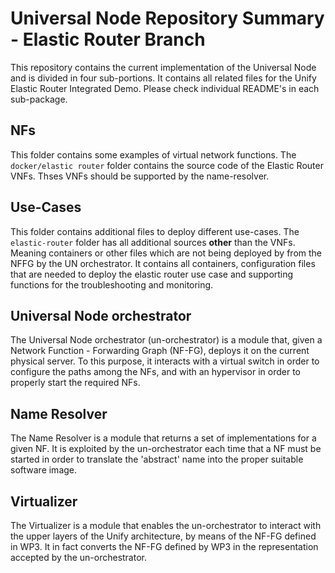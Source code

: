 # Universal Node Repository Summary - Elastic Router Branch
This repository contains the current implementation of the Universal Node and is divided in four sub-portions.
It contains all related files for the Unify Elastic Router Integrated Demo.
Please check individual README's in each sub-package.

## NFs
This folder contains some examples of virtual network functions.
The `docker/elastic router` folder contains the source code of the Elastic Router VNFs.
Thses VNFs should be supported by the name-resolver.

## Use-Cases
This folder contains additional files to deploy different use-cases.
The `elastic-router` folder has all additional sources __other__ than the VNFs. 
Meaning containers or other files which are not being deployed by from the NFFG by the UN orchestrator.
It contains all containers, configuration files that are needed to deploy the elastic router 
use case and supporting functions for the troubleshooting and monitoring.

## Universal Node orchestrator
The Universal Node orchestrator (un-orchestrator) is a module
that, given a Network Function - Forwarding Graph (NF-FG), deploys it on
the current physical server. To this purpose, it interacts with a virtual
switch in order to configure the paths among the NFs, and with an hypervisor
in order to properly start the required NFs.

## Name Resolver
The Name Resolver is a module that returns a set of implementations for a
given NF. It is exploited by the un-orchestrator each time that a NF must
be started in order to translate the 'abstract' name into the proper
suitable software image.

## Virtualizer
The Virtualizer is a module that enables the un-orchestrator to interact with the upper layers of the Unify architecture, by means of the NF-FG defined in WP3. It in fact converts the NF-FG defined by WP3 in the representation accepted by the un-orchestrator.

